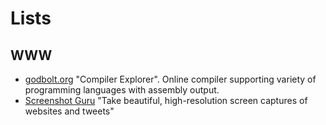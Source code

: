 # Lists

## WWW

* [godbolt.org](https://godbolt.org/) "Compiler Explorer". Online compiler
supporting variety of programming languages with assembly output.
* [Screenshot Guru](https://screenshot.guru/) "Take beautiful, high-resolution
screen captures of websites and tweets"
